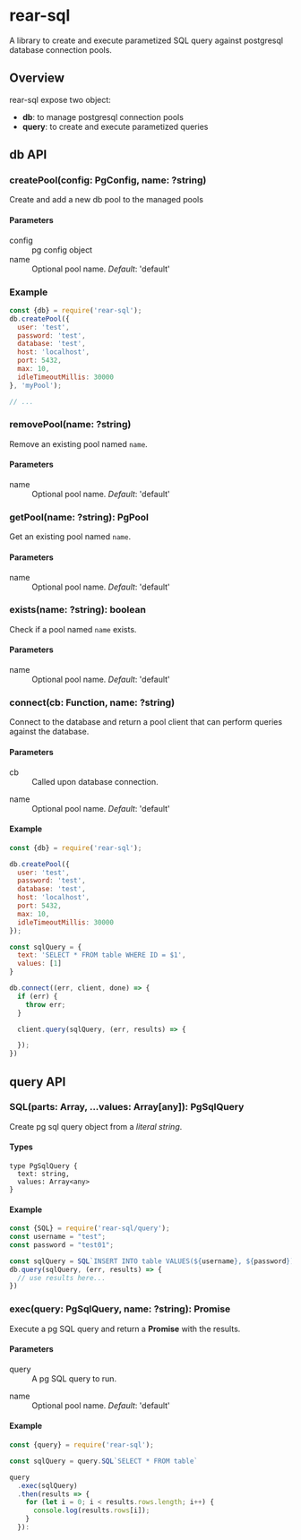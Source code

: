 # rear-sql

A library to create and execute parametized SQL query against postgresql database connection pools.

## Overview

rear-sql expose two object:

- **db**: to manage postgresql connection pools
- **query**: to create and execute parametized queries

## db API

### createPool(config: PgConfig, name: ?string)

Create and add a new db pool to the managed pools

#### Parameters

<dl>
  <dt>config</dt>
  <dd>pg config object</dd>

  <dt>name</dt>
  <dd>Optional pool name. <em>Default</em>: 'default'</dd>
</dl>

### Example

  ```javascript
  const {db} = require('rear-sql');
  db.createPool({
    user: 'test',
    password: 'test',
    database: 'test',
    host: 'localhost',
    port: 5432,
    max: 10,
    idleTimeoutMillis: 30000
  }, 'myPool');

  // ...
  ```

### removePool(name: ?string)

Remove an existing pool named `name`.

#### Parameters

<dl>
  <dt>name</dt>
  <dd>Optional pool name. <em>Default</em>: 'default'</dd>
</dl>

### getPool(name: ?string): PgPool

Get an existing pool named `name`.

#### Parameters

<dl>
  <dt>name</dt>
  <dd>Optional pool name. <em>Default</em>: 'default'</dd>
</dl>

### exists(name: ?string): boolean

Check if a pool named `name` exists.

#### Parameters

<dl>
  <dt>name</dt>
  <dd>Optional pool name. <em>Default</em>: 'default'</dd>
</dl>

### connect(cb: Function, name: ?string)

Connect to the database and return a pool client that can perform queries
against the database.

#### Parameters

<dl>
  <dt>cb</dt>
  <dd>Called upon database connection.</dd>
</dl>

<dl>
  <dt>name</dt>
  <dd>Optional pool name. <em>Default</em>: 'default'</dd>
</dl>

#### Example

  ```javascript
  const {db} = require('rear-sql');

  db.createPool({
    user: 'test',
    password: 'test',
    database: 'test',
    host: 'localhost',
    port: 5432,
    max: 10,
    idleTimeoutMillis: 30000
  });

  const sqlQuery = {
    text: 'SELECT * FROM table WHERE ID = $1',
    values: [1]
  }

  db.connect((err, client, done) => {
    if (err) {
      throw err;
    }

    client.query(sqlQuery, (err, results) => {

    });
  })
  ```
## query API

### SQL(parts: Array<string>, ...values: Array[any]): PgSqlQuery

Create pg sql query object from a _literal string_.

#### Types

  ```
  type PgSqlQuery {
    text: string,
    values: Array<any>
  }
  ```

#### Example

  ```javascript
  const {SQL} = require('rear-sql/query');
  const username = "test";
  const password = "test01";

  const sqlQuery = SQL`INSERT INTO table VALUES(${username}, ${password});`
  db.query(sqlQuery, (err, results) => {
    // use results here...
  })
  ```

### exec(query: PgSqlQuery, name: ?string): Promise<PgQueryResult>

Execute a pg SQL query and return a **Promise** with the results.

#### Parameters

<dl>
  <dt>query</dt>
  <dd>A pg SQL query to run.</dd>
</dl>

<dl>
  <dt>name</dt>
  <dd>Optional pool name. <em>Default</em>: 'default'</dd>
</dl>

#### Example

  ```javascript
  const {query} = require('rear-sql');

  const sqlQuery = query.SQL`SELECT * FROM table`

  query
    .exec(sqlQuery)
    .then(results => {
      for (let i = 0; i < results.rows.length; i++) {
        console.log(results.rows[i]);
      }
    }):
  ```


